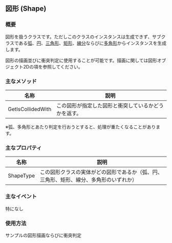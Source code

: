 ## 図形 (Shape)

### 概要

図形を扱うクラスです。ただしこのクラスのインスタンスは生成できず、サブクラスである[弧](./ArcShape.md)、[円](./CircleShape.md)、[三角形](./TriangleShape.md)、[矩形](./RectangleShape.md)、[線分](./LineShape.md)ならびに[多角形](./PolygonShape.md)からインスタンスを生成します。

図形の描画並びに衝突判定に使用することが可能です。描画に関しては図形オブジェクト2Dの項を参照してください。

### 主なメソッド


| 名称 | 説明 |
|---|---|
| GetIsCollidedWith | この図形が指定した図形と衝突しているかどうかを返す。 |

※弧、多角形とあたり判定を行おうとすると、処理が重たくなることがあります。

### 主なプロパティ

| 名称 | 説明 |
|---|---|
| ShapeType | この図形クラスの実体がどの図形であるか（弧、円、三角形、矩形、線分、多角形のいずれか） |

### 主なイベント

特になし

### 使用方法

サンプルの図形描画ならびに衝突判定